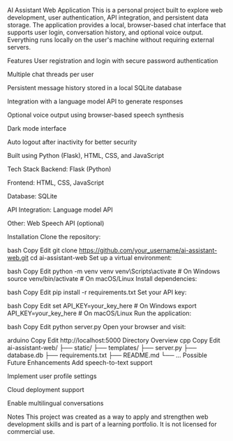 AI Assistant Web Application
This is a personal project built to explore web development, user authentication, API integration, and persistent data storage. The application provides a local, browser-based chat interface that supports user login, conversation history, and optional voice output. Everything runs locally on the user's machine without requiring external servers.

Features
User registration and login with secure password authentication

Multiple chat threads per user

Persistent message history stored in a local SQLite database

Integration with a language model API to generate responses

Optional voice output using browser-based speech synthesis

Dark mode interface

Auto logout after inactivity for better security

Built using Python (Flask), HTML, CSS, and JavaScript

Tech Stack
Backend: Flask (Python)

Frontend: HTML, CSS, JavaScript

Database: SQLite

API Integration: Language model API

Other: Web Speech API (optional)

Installation
Clone the repository:

bash
Copy
Edit
git clone https://github.com/your_username/ai-assistant-web.git
cd ai-assistant-web
Set up a virtual environment:

bash
Copy
Edit
python -m venv venv
venv\Scripts\activate     # On Windows
source venv/bin/activate  # On macOS/Linux
Install dependencies:

bash
Copy
Edit
pip install -r requirements.txt
Set your API key:

bash
Copy
Edit
set API_KEY=your_key_here         # On Windows
export API_KEY=your_key_here      # On macOS/Linux
Run the application:

bash
Copy
Edit
python server.py
Open your browser and visit:

arduino
Copy
Edit
http://localhost:5000
Directory Overview
cpp
Copy
Edit
ai-assistant-web/
├── static/
├── templates/
├── server.py
├── database.db
├── requirements.txt
├── README.md
└── ...
Possible Future Enhancements
Add speech-to-text support

Implement user profile settings

Cloud deployment support

Enable multilingual conversations

Notes
This project was created as a way to apply and strengthen web development skills and is part of a learning portfolio. It is not licensed for commercial use.
